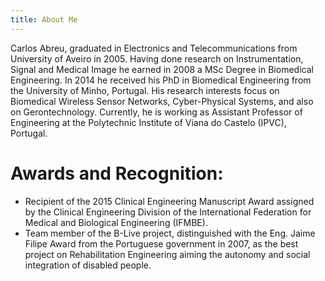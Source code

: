 ```yaml
---
title: About Me
---
```


Carlos Abreu, graduated in Electronics and Telecommunications from University of Aveiro in 2005. Having done research on Instrumentation, Signal and Medical Image he earned in 2008 a MSc Degree in Biomedical Engineering. In 2014 he received his PhD in Biomedical Engineering from the University of Minho, Portugal.
His research interests focus on Biomedical Wireless Sensor Networks, Cyber-Physical Systems, and also on Gerontechnology. Currently, he is working as Assistant Professor of Engineering at the Polytechnic Institute of Viana do Castelo (IPVC), Portugal.

# Awards and Recognition:
 - Recipient of the 2015 Clinical Engineering Manuscript Award assigned by the Clinical Engineering Division of the International Federation for Medical and Biological Engineering (IFMBE).
 - Team member of the B-Live project, distinguished with the Eng. Jaime Filipe Award from the Portuguese government in 2007, as the best project on Rehabilitation Engineering aiming the autonomy and social integration of disabled people.
